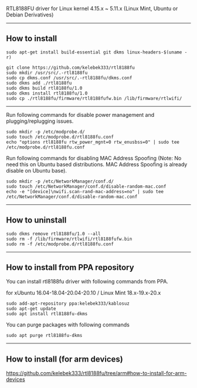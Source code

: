 RTL8188FU driver for Linux kernel 4.15.x ~ 5.11.x (Linux Mint, Ubuntu or Debian Derivatives)

------------------

## How to install

`sudo apt-get install build-essential git dkms linux-headers-$(uname -r)`
```
git clone https://github.com/kelebek333/rtl8188fu
sudo mkdir /usr/src/.-rtl8188fu
sudo cp dkms.conf /usr/src/.-rtl8188fu/dkms.conf
sudo dkms add ./rtl8188fu
sudo dkms build rtl8188fu/1.0
sudo dkms install rtl8188fu/1.0
sudo cp ./rtl8188fu/firmware/rtl8188fufw.bin /lib/firmware/rtlwifi/
```
------------------

Run following commands for disable power management and plugging/replugging issues.
```
sudo mkdir -p /etc/modprobe.d/
sudo touch /etc/modprobe.d/rtl8188fu.conf
echo "options rtl8188fu rtw_power_mgnt=0 rtw_enusbss=0" | sudo tee /etc/modprobe.d/rtl8188fu.conf
```

Run following commands for disabling MAC Address Spoofing (Note: No need this on Ubuntu based distributions. MAC Address Spoofing is already disable on Ubuntu base).
```
sudo mkdir -p /etc/NetworkManager/conf.d/
sudo touch /etc/NetworkManager/conf.d/disable-random-mac.conf
echo -e "[device]\nwifi.scan-rand-mac-address=no" | sudo tee /etc/NetworkManager/conf.d/disable-random-mac.conf
```


------------------

## How to uninstall
```
sudo dkms remove rtl8188fu/1.0 --all
sudo rm -f /lib/firmware/rtlwifi/rtl8188fufw.bin
sudo rm -f /etc/modprobe.d/rtl8188fu.conf
```

------------------

## How to install from PPA repository

You can install rtl8188fu driver with following commands from PPA.

for xUbuntu 16.04-18.04-20.04-20.10 / Linux Mint 18.x-19.x-20.x
```
sudo add-apt-repository ppa:kelebek333/kablosuz
sudo apt-get update
sudo apt install rtl8188fu-dkms
```

You can purge packages with following commands

`sudo apt purge rtl8188fu-dkms`

------------------

## How to install (for arm devices)

https://github.com/kelebek333/rtl8188fu/tree/arm#how-to-install-for-arm-devices
